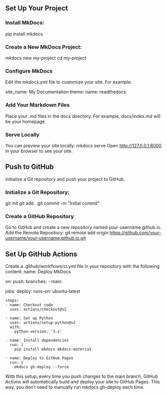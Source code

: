 ## Set Up Your Project
### Install MkDocs:
pip install mkdocs

### Create a New MkDocs Project:
mkdocs new my-project
cd my-project

### Configure MkDocs
Edit the mkdocs.yml file to customize your site. For example:

site_name: My Documentation
theme:
  name: readthedocs
  
### Add Your Markdown Files
Place your .md files in the docs directory. For example, docs/index.md will be your homepage.

### Serve Locally
You can preview your site locally:
mkdocs serve
Open http://127.0.0.1:8000 in your browser to see your site.

## Push to GitHub
Initialize a Git repository and push your project to GitHub.

### Initialize a Git Repository:
git init
git add .
git commit -m "Initial commit"

### Create a GitHub Repository
Go to GitHub and create a new repository named your-username.github.io.
Add the Remote Repository:
git remote add origin https://github.com/your-username/your-username.github.io.git

## Set Up GitHub Actions
Create a .github/workflows/ci.yml file in your repository with the following content:
name: Deploy MkDocs

on:
  push:
    branches:
      - main

jobs:
  deploy:
    runs-on: ubuntu-latest

    steps:
    - name: Checkout code
      uses: actions/checkout@v2

    - name: Set up Python
      uses: actions/setup-python@v2
      with:
        python-version: '3.x'

    - name: Install dependencies
      run: |
        pip install mkdocs mkdocs-material

    - name: Deploy to GitHub Pages
      run: |
        mkdocs gh-deploy --force

With this setup, every time you push changes to the main branch, GitHub Actions will automatically build and deploy your site to GitHub Pages. This way, you don’t need to manually run mkdocs gh-deploy each time.
